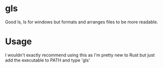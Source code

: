 # gls
Good ls, ls for windows but formats and arranges files to be more readable.

# Usage
I wouldn't exactly recommend using this as I'm pretty new to Rust but just add the executable to PATH and type 'gls'
